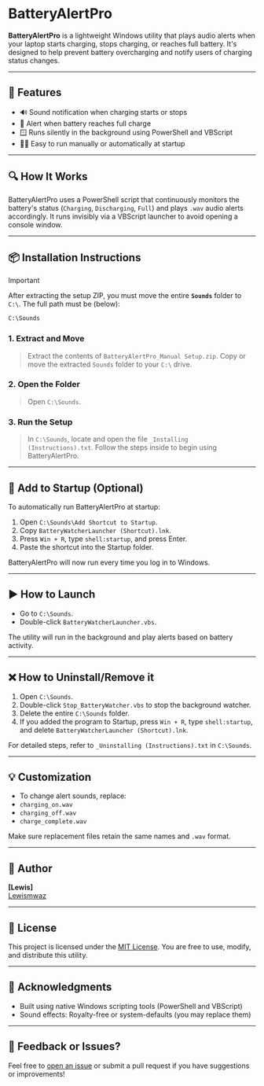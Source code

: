 # BatteryAlertPro

**BatteryAlertPro** is a lightweight Windows utility that plays audio alerts when your laptop starts charging, stops charging, or reaches full battery. It's designed to help prevent battery overcharging and notify users of charging status changes.

---

## 🔧 Features

- 🔊 Sound notification when charging starts or stops  
- 🔋 Alert when battery reaches full charge  
- 🪟 Runs silently in the background using PowerShell and VBScript  
- 🏃‍♂️ Easy to run manually or automatically at startup  

---

## 🔍 How It Works

BatteryAlertPro uses a PowerShell script that continuously monitors the battery's status (`Charging`, `Discharging`, `Full`) and plays `.wav` audio alerts accordingly. It runs invisibly via a VBScript launcher to avoid opening a console window.

---


## 📦 Installation Instructions

> [!Important]
> After extracting the setup ZIP, you must move the entire **`Sounds`** folder to `C:\`. The full path must be (below):

```Bash
C:\Sounds
``` 


### 1. Extract and Move

> Extract the contents of `BatteryAlertPro_Manual Setup.zip`.
> Copy or move the extracted `Sounds` folder to your `C:\` drive.

### 2. Open the Folder

> Open `C:\Sounds`.

### 3. Run the Setup

> In `C:\Sounds`, locate and open the file `_Installing (Instructions).txt`.
> Follow the steps inside to begin using BatteryAlertPro.

---

## 🚀 Add to Startup (Optional)

To automatically run BatteryAlertPro at startup:

1. Open `C:\Sounds\Add Shortcut to Startup`.
2. Copy `BatteryWatcherLauncher (Shortcut).lnk`.
3. Press `Win + R`, type `shell:startup`, and press Enter.
4. Paste the shortcut into the Startup folder.

BatteryAlertPro will now run every time you log in to Windows.

---



## ▶️ How to Launch

- Go to `C:\Sounds`.
- Double-click `BatteryWatcherLauncher.vbs`.

The utility will run in the background and play alerts based on battery activity.

---

## ❌ How to Uninstall/Remove it

1. Open `C:\Sounds`.
2. Double-click `Stop_BatteryWatcher.vbs` to stop the background watcher.
3. Delete the entire `C:\Sounds` folder.
4. If you added the program to Startup, press `Win + R`, type `shell:startup`, and delete `BatteryWatcherLauncher (Shortcut).lnk`.

For detailed steps, refer to `_Uninstalling (Instructions).txt` in `C:\Sounds`.

---



## 💡 Customization

- To change alert sounds, replace:
- `charging_on.wav`
- `charging_off.wav`
- `charge_complete.wav`

Make sure replacement files retain the same names and `.wav` format.

---

## 👤 Author

**[Lewis]**  
[Lewismwaz](https://github.com/Lewismwaz)

---

## 📄 License

This project is licensed under the [MIT License](https://github.com/Lewismwaz/BatteryAlert-Pro/blob/main/LICENSE). You are free to use, modify, and distribute this utility.

---

## 🙏 Acknowledgments

- Built using native Windows scripting tools (PowerShell and VBScript)
- Sound effects: Royalty-free or system-defaults (you may replace them)

---

## 💬 Feedback or Issues?

Feel free to [open an issue](https://github.com/Lewismwaz/BatteryAlertPro/issues) or submit a pull request if you have suggestions or improvements!
